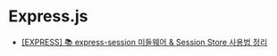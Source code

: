 # Express.js

- [[EXPRESS] 📚 express-session 미들웨어 & Session Store 사용법 정리](https://inpa.tistory.com/entry/EXPRESS-%F0%9F%93%9A-express-session-%EB%AF%B8%EB%93%A4%EC%9B%A8%EC%96%B4)
